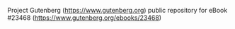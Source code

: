 Project Gutenberg (https://www.gutenberg.org) public repository for eBook #23468 (https://www.gutenberg.org/ebooks/23468)
